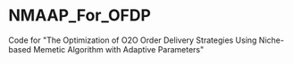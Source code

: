 # NMAAP_For_OFDP
Code for "The Optimization of O2O Order Delivery Strategies Using Niche-based Memetic Algorithm with Adaptive Parameters"
